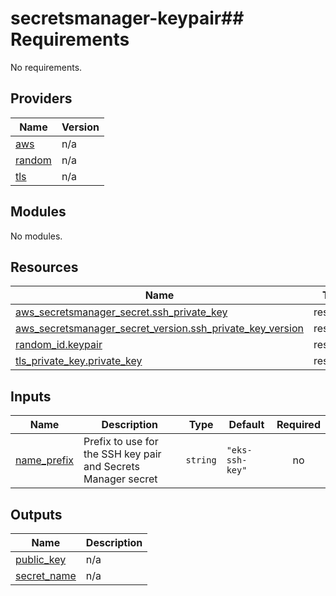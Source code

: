 # secretsmanager-keypair## Requirements

No requirements.

## Providers

| Name | Version |
|------|---------|
| <a name="provider_aws"></a> [aws](#provider\_aws) | n/a |
| <a name="provider_random"></a> [random](#provider\_random) | n/a |
| <a name="provider_tls"></a> [tls](#provider\_tls) | n/a |

## Modules

No modules.

## Resources

| Name | Type |
|------|------|
| [aws_secretsmanager_secret.ssh_private_key](https://registry.terraform.io/providers/hashicorp/aws/latest/docs/resources/secretsmanager_secret) | resource |
| [aws_secretsmanager_secret_version.ssh_private_key_version](https://registry.terraform.io/providers/hashicorp/aws/latest/docs/resources/secretsmanager_secret_version) | resource |
| [random_id.keypair](https://registry.terraform.io/providers/hashicorp/random/latest/docs/resources/id) | resource |
| [tls_private_key.private_key](https://registry.terraform.io/providers/hashicorp/tls/latest/docs/resources/private_key) | resource |

## Inputs

| Name | Description | Type | Default | Required |
|------|-------------|------|---------|:--------:|
| <a name="input_name_prefix"></a> [name\_prefix](#input\_name\_prefix) | Prefix to use for the SSH key pair and Secrets Manager secret | `string` | `"eks-ssh-key"` | no |

## Outputs

| Name | Description |
|------|-------------|
| <a name="output_public_key"></a> [public\_key](#output\_public\_key) | n/a |
| <a name="output_secret_name"></a> [secret\_name](#output\_secret\_name) | n/a |
